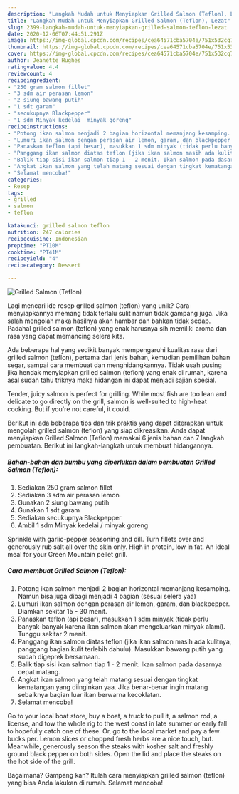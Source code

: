 ```yaml
---
description: "Langkah Mudah untuk Menyiapkan Grilled Salmon (Teflon), Lezat"
title: "Langkah Mudah untuk Menyiapkan Grilled Salmon (Teflon), Lezat"
slug: 2399-langkah-mudah-untuk-menyiapkan-grilled-salmon-teflon-lezat
date: 2020-12-06T07:44:51.291Z
image: https://img-global.cpcdn.com/recipes/cea64571cba5704e/751x532cq70/grilled-salmon-teflon-foto-resep-utama.jpg
thumbnail: https://img-global.cpcdn.com/recipes/cea64571cba5704e/751x532cq70/grilled-salmon-teflon-foto-resep-utama.jpg
cover: https://img-global.cpcdn.com/recipes/cea64571cba5704e/751x532cq70/grilled-salmon-teflon-foto-resep-utama.jpg
author: Jeanette Hughes
ratingvalue: 4.4
reviewcount: 4
recipeingredient:
- "250 gram salmon fillet"
- "3 sdm air perasan lemon"
- "2 siung bawang putih"
- "1 sdt garam"
- "secukupnya Blackpepper"
- "1 sdm Minyak kedelai  minyak goreng"
recipeinstructions:
- "Potong ikan salmon menjadi 2 bagian horizontal memanjang kesamping. Namun bisa juga dibagi menjadi 4 bagian (sesuai selera yaa)"
- "Lumuri ikan salmon dengan perasan air lemon, garam, dan blackpepper. Diamkan sekitar 15 - 30 menit."
- "Panaskan teflon (api besar), masukkan 1 sdm minyak (tidak perlu banyak-banyak karena ikan salmon akan mengeluarkan minyak alami). Tunggu sekitar 2 menit."
- "Panggang ikan salmon diatas teflon (jika ikan salmon masih ada kulitnya, panggang bagian kulit terlebih dahulu). Masukkan bawang putih yang sudah digeprek bersamaan."
- "Balik tiap sisi ikan salmon tiap 1 - 2 menit. Ikan salmon pada dasarnya cepat matang."
- "Angkat ikan salmon yang telah matang sesuai dengan tingkat kematangan yang diinginkan yaa. Jika benar-benar ingin matang sebaiknya bagian luar ikan berwarna kecoklatan."
- "Selamat mencoba!"
categories:
- Resep
tags:
- grilled
- salmon
- teflon

katakunci: grilled salmon teflon 
nutrition: 247 calories
recipecuisine: Indonesian
preptime: "PT10M"
cooktime: "PT41M"
recipeyield: "4"
recipecategory: Dessert

---
```



![Grilled Salmon (Teflon)](https://img-global.cpcdn.com/recipes/cea64571cba5704e/751x532cq70/grilled-salmon-teflon-foto-resep-utama.jpg)

Lagi mencari ide resep grilled salmon (teflon) yang unik? Cara menyiapkannya memang tidak terlalu sulit namun tidak gampang juga. Jika salah mengolah maka hasilnya akan hambar dan bahkan tidak sedap. Padahal grilled salmon (teflon) yang enak harusnya sih memiliki aroma dan rasa yang dapat memancing selera kita.

Ada beberapa hal yang sedikit banyak mempengaruhi kualitas rasa dari grilled salmon (teflon), pertama dari jenis bahan, kemudian pemilihan bahan segar, sampai cara membuat dan menghidangkannya. Tidak usah pusing jika hendak menyiapkan grilled salmon (teflon) yang enak di rumah, karena asal sudah tahu triknya maka hidangan ini dapat menjadi sajian spesial.

Tender, juicy salmon is perfect for grilling. While most fish are too lean and delicate to go directly on the grill, salmon is well-suited to high-heat cooking. But if you&#39;re not careful, it could.


Berikut ini ada beberapa tips dan trik praktis yang dapat diterapkan untuk mengolah grilled salmon (teflon) yang siap dikreasikan. Anda dapat menyiapkan Grilled Salmon (Teflon) memakai 6 jenis bahan dan 7 langkah pembuatan. Berikut ini langkah-langkah untuk membuat hidangannya.

<!--inarticleads1-->

##### Bahan-bahan dan bumbu yang diperlukan dalam pembuatan Grilled Salmon (Teflon):

1. Sediakan 250 gram salmon fillet
1. Sediakan 3 sdm air perasan lemon
1. Gunakan 2 siung bawang putih
1. Gunakan 1 sdt garam
1. Sediakan secukupnya Blackpepper
1. Ambil 1 sdm Minyak kedelai / minyak goreng


Sprinkle with garlic-pepper seasoning and dill. Turn fillets over and generously rub salt all over the skin only. High in protein, low in fat. An ideal meal for your Green Mountain pellet grill. 

<!--inarticleads2-->

##### Cara membuat Grilled Salmon (Teflon):

1. Potong ikan salmon menjadi 2 bagian horizontal memanjang kesamping. Namun bisa juga dibagi menjadi 4 bagian (sesuai selera yaa)
1. Lumuri ikan salmon dengan perasan air lemon, garam, dan blackpepper. Diamkan sekitar 15 - 30 menit.
1. Panaskan teflon (api besar), masukkan 1 sdm minyak (tidak perlu banyak-banyak karena ikan salmon akan mengeluarkan minyak alami). Tunggu sekitar 2 menit.
1. Panggang ikan salmon diatas teflon (jika ikan salmon masih ada kulitnya, panggang bagian kulit terlebih dahulu). Masukkan bawang putih yang sudah digeprek bersamaan.
1. Balik tiap sisi ikan salmon tiap 1 - 2 menit. Ikan salmon pada dasarnya cepat matang.
1. Angkat ikan salmon yang telah matang sesuai dengan tingkat kematangan yang diinginkan yaa. Jika benar-benar ingin matang sebaiknya bagian luar ikan berwarna kecoklatan.
1. Selamat mencoba!


Go to your local boat store, buy a boat, a truck to pull it, a salmon rod, a license, and tow the whole rig to the west coast in late summer or early fall to hopefully catch one of these. Or, go to the local market and pay a few bucks per. Lemon slices or chopped fresh herbs are a nice touch, but. Meanwhile, generously season the steaks with kosher salt and freshly ground black pepper on both sides. Open the lid and place the steaks on the hot side of the grill. 

Bagaimana? Gampang kan? Itulah cara menyiapkan grilled salmon (teflon) yang bisa Anda lakukan di rumah. Selamat mencoba!
